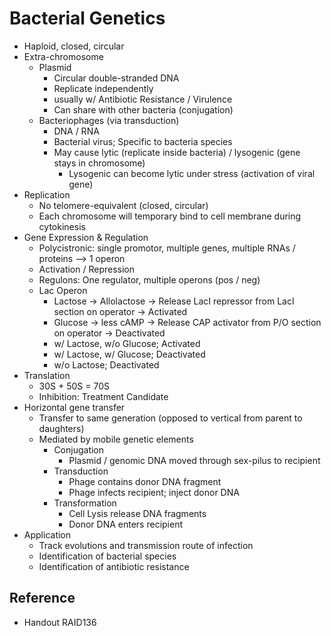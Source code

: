 # Bacterial Genetics

* Haploid, closed, circular
* Extra-chromosome
  * Plasmid
    * Circular double-stranded DNA
    * Replicate independently
    * usually w/ Antibiotic Resistance / Virulence
    * Can share with other bacteria (conjugation)
  * Bacteriophages (via transduction)
    * DNA / RNA
    * Bacterial virus; Specific to bacteria species
    * May cause lytic (replicate inside bacteria) / lysogenic (gene stays in chromosome)
      * Lysogenic can become lytic under stress (activation of viral gene)
* Replication
  * No telomere-equivalent (closed, circular)
  * Each chromosome will temporary bind to cell membrane during cytokinesis
* Gene Expression & Regulation
  * Polycistronic: single promotor, multiple genes, multiple RNAs / proteins –> 1 operon
  * Activation / Repression
  * Regulons: One regulator, multiple operons (pos / neg)
  * Lac Operon
    * Lactose → Allolactose → Release LacI repressor from LacI section on operator → Activated
    * Glucose → less cAMP → Release CAP activator from P/O section on operator → Deactivated
    * w/ Lactose, w/o Glucose; Activated
    * w/ Lactose, w/ Glucose; Deactivated
    * w/o Lactose; Deactivated
* Translation
  * 30S + 50S = 70S
  * Inhibition: Treatment Candidate
* Horizontal gene transfer
  * Transfer to same generation (opposed to vertical from parent to daughters)
  * Mediated by mobile genetic elements
    * Conjugation
      * Plasmid / genomic DNA moved through sex-pilus to recipient
    * Transduction
      * Phage contains donor DNA fragment
      * Phage infects recipient; inject donor DNA
    * Transformation
      * Cell Lysis release DNA fragments
      * Donor DNA enters recipient
* Application
  * Track evolutions and transmission route of infection
  * Identification of bacterial species
  * Identification of antibiotic resistance

## Reference

* Handout RAID136
